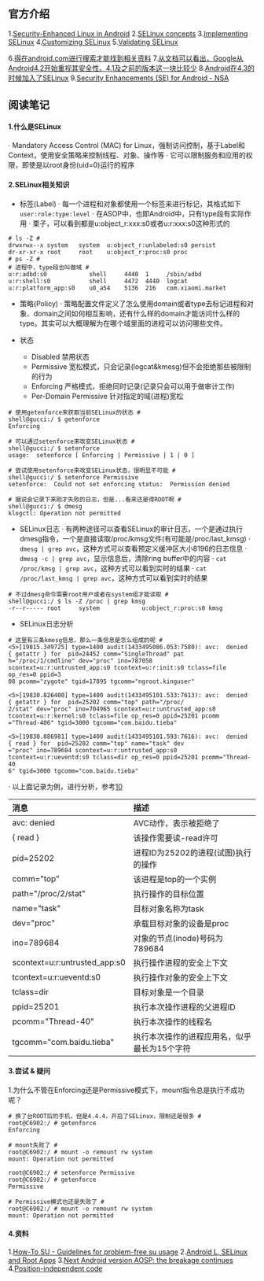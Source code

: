 
## 官方介绍

1.[Security-Enhanced Linux in Android][1]
2.[SELinux concepts][2]
3.[Implementing SELinux][3]
4.[Customizing SELinux][4]
5.[Validating SELinux][5]

6.[得在android.com进行搜索才能找到相关资料][6]
7.[从文档可以看出，Google从Android4.2开始重视其安全性。4.1及之前的版本这一块比较少][7]
8.[Android在4.3的时候加入了SELinux][8]
9.[Security Enhancements (SE) for Android - NSA][9]

## 阅读笔记

#### 1.什么是SELinux

· Mandatory Access Control (MAC) for Linux，强制访问控制，基于Label和Context，使用安全策略来控制线程、对象、操作等
· 它可以限制服务和应用的权限，即使是以root身份(uid=0)运行的程序

#### 2.SELinux相关知识

- 标签(Label)
· 每一个进程和对象都使用一个标签来进行标记，其格式如下
&ensp;`user:role:type:level`
· 在ASOP中，也即Android中，只有type段有实际作用
· 栗子，可以看到都是u:object_r:xxx:s0或者u:r:xxx:s0这种形式的
``` Shell
# ls -Z #
drwxrwx--x system   system  u:object_r:unlabeled:s0 persist
dr-xr-xr-x root     root    u:object_r:proc:s0 proc
# ps -Z #
# 进程中，type段也叫做域 #
u:r:adbd:s0            shell     4440  1     /sbin/adbd
u:r:shell:s0           shell     4472  4440  logcat
u:r:platform_app:s0    u0_a54    5136  216   com.xiaomi.market
```

- 策略(Policy)
· 策略配置文件定义了怎么使用domain或者type去标记进程和对象、domain之间如何相互影响，还有什么样的domain才能访问什么样的type。其实可以大概理解为在哪个域里面的进程可以访问哪些文件。

- 状态
	- Disabled
		禁用状态
	- Permissive
		宽松模式，只会记录(logcat&kmesg)但不会拒绝那些被限制的行为
	- Enforcing
		严格模式，拒绝同时记录(记录只会可以用于做审计工作)
	- Per-Domain Permissive
		针对指定的域(进程)宽松

``` Shell
# 使用getenforce来获取当前SELinux的状态 #
shell@gucci:/ $ getenforce
Enforcing

# 可以通过setenforce来改变SELinux状态 #
shell@gucci:/ $ setenforce
usage:  setenforce [ Enforcing | Permissive | 1 | 0 ]

# 尝试使用setenforce来改变SELinux状态，很明显不可能 #
shell@gucci:/ $ setenforce Permissive
setenforce:  Could not set enforcing status:  Permission denied

# 据说会记录下来刚才失败的日志，但是...看来还是得ROOT啊 #
shell@gucci:/ $ dmesg
klogctl: Operation not permitted
```

- SELinux日志
· 有两种途径可以查看SELinux的审计日志，一个是通过执行dmesg指令，一个是直接读取/proc/kmsg文件(有可能是/proc/last_kmsg)
· `dmesg | grep avc`，这种方式可以查看预定义缓冲区大小8196的日志信息
· `dmesg -c | grep avc`，显示信息后，清除ring buffer中的内容
· `cat /proc/kmsg | grep avc`，这种方式可以看到实时的结果
· `cat /proc/last_kmsg | grep avc`，这种方式可以看到实时的结果

``` Shell
# 不过dmesg命令需要root用户或者在system组才能读取 #
shell@gucci:/ $ ls -Z /proc | grep kmsg
-r--r----- root     system            u:object_r:proc:s0 kmsg
```

- SELinux日志分析

``` Shell
# 这里有三条kmesg信息，那么一条信息是怎么组成的呢 #
<5>[19815.349725] type=1400 audit(1433495086.053:7580): avc:  denied  { getattr } for  pid=24452 comm="SingleThread" pat
h="/proc/1/cmdline" dev="proc" ino=787058 scontext=u:r:untrusted_app:s0 tcontext=u:r:init:s0 tclass=file op_res=0 ppid=3
08 pcomm="zygote" tgid=17895 tgcomm="ngroot.kinguser"

<5>[19830.826400] type=1400 audit(1433495101.533:7613): avc:  denied  { getattr } for  pid=25202 comm="top" path="/proc/
2/stat" dev="proc" ino=704965 scontext=u:r:untrusted_app:s0 tcontext=u:r:kernel:s0 tclass=file op_res=0 ppid=25201 pcomm
="Thread-406" tgid=3000 tgcomm="com.baidu.tieba"

<5>[19830.886981] type=1400 audit(1433495101.593:7616): avc:  denied  { read } for  pid=25202 comm="top" name="task" dev
="proc" ino=789684 scontext=u:r:untrusted_app:s0 tcontext=u:r:ueventd:s0 tclass=dir op_res=0 ppid=25201 pcomm="Thread-40
6" tgid=3000 tgcomm="com.baidu.tieba"
```

· 以上面记录为例，进行分析，参考[10]

| 消息 | 描述 |
| :-- | :-- |
| avc: denied | AVC动作，表示被拒绝了 |
| { read } | 该操作需要读-read许可 |
| pid=25202 | 进程ID为25202的进程(试图)执行的操作 |
| comm="top" | 该进程是top的一个实例 |
| path="/proc/2/stat" | 执行操作的目标位置 |
| name="task" | 目标对象名称为task |
| dev="proc" | 承载目标对象的设备是proc |
| ino=789684 | 对象的节点(inode)号码为789684 |
| scontext=u:r:untrusted_app:s0 | 执行操作进程的安全上下文 |
| tcontext=u:r:ueventd:s0 | 执行操作对象的安全上下文 |
| tclass=dir | 目标对象是一个目录 |
| ppid=25201 | 执行本次操作进程的父进程ID |
| pcomm="Thread-40" | 执行本次操作的线程名 |
| tgcomm="com.baidu.tieba" | 执行本次操作的进程应用名，似乎最长为15个字符 |

#### 3.尝试 & 疑问

1.为什么不管在Enforcing还是Permissive模式下，mount指令总是执行不成功呢？

``` Shell
# 换了台ROOT后的手机，但是4.4.4，开启了SELinux，限制还是很多 #
root@C6902:/ # getenforce
Enforcing

# mount失败了 #
root@C6902:/ # mount -o remount rw system
mount: Operation not permitted

root@C6902:/ # setenforce Permissive
root@C6902:/ # getenforce
Permissive

# Permissive模式也还是失败了 #
root@C6902:/ # mount -o remount rw system
mount: Operation not permitted
```

#### 4.资料

1.[How-To SU - Guidelines for problem-free su usage](http://su.chainfire.eu/)
2.[Android L, SELinux and Root Apps](http://cygery.com/wordpress/2014/06/29/android-l-selinux-root-apps/)
3.[Next Android version AOSP: the breakage continues](https://plus.google.com/+Chainfire/posts/TkGWeaiCYA9)
4.[Position-independent code](http://en.wikipedia.org/wiki/Position-independent_code)

[1]:http://source.android.com/devices/tech/security/selinux/index.html
[2]:http://source.android.com/devices/tech/security/selinux/concepts.html
[3]:http://source.android.com/devices/tech/security/selinux/implement.html
[4]:http://source.android.com/devices/tech/security/selinux/customize.html
[5]:http://source.android.com/devices/tech/security/selinux/validate.html
[6]:http://www.android.com/results/index.html#q=SEAndroid
[7]:https://source.android.com/devices/tech/security/enhancements/enhancements41.html
[8]:https://source.android.com/devices/tech/security/enhancements/enhancements43.html
[9]:https://events.linuxfoundation.org/sites/events/files/slides/abs2014_seforandroid_smalley.pdf
[10]:https://debian-handbook.info/browse/zh-CN/stable/sect.selinux.html
[11]:https://wiki.gentoo.org/wiki/SELinux/Tutorials/Where_to_find_SELinux_permission_denial_details
[12]:http://wiki.centos.org/zh/HowTos/SELinux
[13]:http://www.cnblogs.com/xiaoluo501395377/archive/2013/05/26/3100444.html
[14]:http://blog.chinaunix.net/uid-20564848-id-73372.html
[15]:https://www.google.com/webhp?hl=zh-CN#hl=zh-CN&q=scontext%3Du:r:untrusted_app:s0
[16]:http://forum.xda-developers.com/showthread.php?t=2292598
[17]:http://forum.xda-developers.com/crossdevice-dev/sony/giefroot-rooting-tool-cve-2014-4322-t3011598
[18]:http://forum.xda-developers.com/showpost.php?p=58515452&postcount=915
